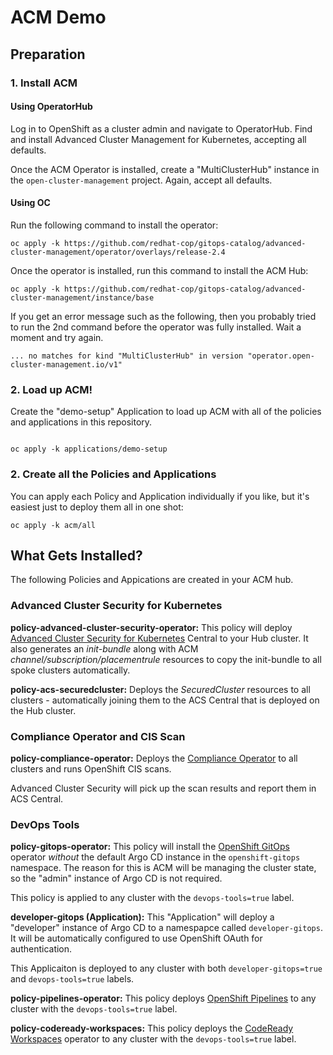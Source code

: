 # ACM Demo

## Preparation

### 1. Install ACM

#### Using OperatorHub

Log in to OpenShift as a cluster admin and navigate to OperatorHub.  Find and install Advanced Cluster Management for Kubernetes, accepting all defaults.

Once the ACM Operator is installed, create a "MultiClusterHub" instance in the `open-cluster-management` project.  Again, accept all defaults.

#### Using OC

Run the following command to install the operator:

```
oc apply -k https://github.com/redhat-cop/gitops-catalog/advanced-cluster-management/operator/overlays/release-2.4
```

Once the operator is installed, run this command to install the ACM Hub:

```
oc apply -k https://github.com/redhat-cop/gitops-catalog/advanced-cluster-management/instance/base
```

If you get an error message such as the following, then you probably tried to run the 2nd command before the operator was fully installed.  Wait a moment and try again.

```
... no matches for kind "MultiClusterHub" in version "operator.open-cluster-management.io/v1"
```

### 2. Load up ACM!

Create the "demo-setup" Application to load up ACM with all of the policies and applications in this repository.

```

```

```
oc apply -k applications/demo-setup
```

### 2. Create all the Policies and Applications

You can apply each Policy and Application individually if you like, but it's easiest just to deploy them all in one shot:

```
oc apply -k acm/all
```

## What Gets Installed?

The following Policies and Appications are created in your ACM hub.

### Advanced Cluster Security for Kubernetes

**policy-advanced-cluster-security-operator:** This policy will deploy [Advanced Cluster Security for Kubernetes](https://www.redhat.com/en/technologies/cloud-computing/openshift/advanced-cluster-security-kubernetes) Central to your Hub cluster.  It also generates an *init-bundle* along with ACM *channel/subscription/placementrule* resources to copy the init-bundle to all spoke clusters automatically.

**policy-acs-securedcluster:** Deploys the *SecuredCluster* resources to all clusters - automatically joining them to the ACS Central that is deployed on the Hub cluster.

### Compliance Operator and CIS Scan

**policy-compliance-operator:** Deploys the [Compliance Operator](https://docs.openshift.com/container-platform/4.9/security/compliance_operator/compliance-operator-understanding.html) to all clusters and runs OpenShift CIS scans.

Advanced Cluster Security will pick up the scan results and report them in ACS Central.

### DevOps Tools

**policy-gitops-operator:** This policy will install the [OpenShift GitOps](https://docs.openshift.com/container-platform/4.9/cicd/gitops/understanding-openshift-gitops.html) operator *without* the default Argo CD instance in the `openshift-gitops` namespace.  The reason for this is ACM will be managing the cluster state, so the "admin" instance of Argo CD is not required.

This policy is applied to any cluster with the `devops-tools=true` label.

**developer-gitops (Application):** This "Application" will deploy a "developer" instance of Argo CD to a namespapce called `developer-gitops`.  It will be automatically configured to use OpenShift OAuth for authentication.

This Applicaiton is deployed to any cluster with both `developer-gitops=true` and `devops-tools=true` labels.

**policy-pipelines-operator:** This policy deploys [OpenShift Pipelines](https://docs.openshift.com/container-platform/4.9/cicd/pipelines/understanding-openshift-pipelines.html) to any cluster with the `devops-tools=true` label.

**policy-codeready-workspaces:** 
This policy deploys the [CodeReady Workspaces]() operator to any cluster with the `devops-tools=true` label.
